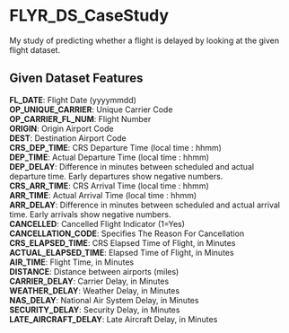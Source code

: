 # FLYR_DS_CaseStudy
My study of predicting whether a flight is delayed by looking at the given flight dataset.

## Given Dataset Features
<b>FL_DATE</b>: Flight Date (yyyymmdd)<br>
<b>OP_UNIQUE_CARRIER</b>: Unique Carrier Code<br>
<b>OP_CARRIER_FL_NUM</b>: Flight Number<br>
<b>ORIGIN</b>: Origin Airport Code<br>
<b>DEST</b>: Destination Airport Code<br>
<b>CRS_DEP_TIME</b>: CRS Departure Time (local time :  hhmm)<br>
<b>DEP_TIME</b>: Actual Departure Time (local time :  hhmm)<br>
<b>DEP_DELAY</b>: Difference in minutes between scheduled and actual departure time. Early departures show negative numbers.<br>
<b>CRS_ARR_TIME</b>: CRS Arrival Time (local time :  hhmm)<br>
<b>ARR_TIME</b>: Actual Arrival Time (local time :  hhmm)<br>
<b>ARR_DELAY</b>: Difference in minutes between scheduled and actual arrival time. Early arrivals show negative numbers.<br>
<b>CANCELLED</b>: Cancelled Flight Indicator (1=Yes)<br>
<b>CANCELLATION_CODE</b>: Specifies The Reason For Cancellation<br>
<b>CRS_ELAPSED_TIME</b>: CRS Elapsed Time of Flight, in Minutes<br>
<b>ACTUAL_ELAPSED_TIME</b>: Elapsed Time of Flight, in Minutes<br>
<b>AIR_TIME</b>: Flight Time, in Minutes<br>
<b>DISTANCE</b>: Distance between airports (miles)<br>
<b>CARRIER_DELAY</b>: Carrier Delay, in Minutes<br>
<b>WEATHER_DELAY</b>: Weather Delay, in Minutes<br>
<b>NAS_DELAY</b>: National Air System Delay, in Minutes<br>
<b>SECURITY_DELAY</b>: Security Delay, in Minutes<br>
<b>LATE_AIRCRAFT_DELAY</b>: Late Aircraft Delay, in Minutes<br>
